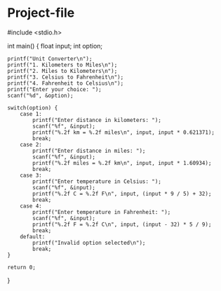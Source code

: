 # Project-file
#include <stdio.h>

int main() {
    float input;
    int option;

    printf("Unit Converter\n");
    printf("1. Kilometers to Miles\n");
    printf("2. Miles to Kilometers\n");
    printf("3. Celsius to Fahrenheit\n");
    printf("4. Fahrenheit to Celsius\n");
    printf("Enter your choice: ");
    scanf("%d", &option);

    switch(option) {
        case 1:
            printf("Enter distance in kilometers: ");
            scanf("%f", &input);
            printf("%.2f km = %.2f miles\n", input, input * 0.621371);
            break;
        case 2:
            printf("Enter distance in miles: ");
            scanf("%f", &input);
            printf("%.2f miles = %.2f km\n", input, input * 1.60934);
            break;
        case 3:
            printf("Enter temperature in Celsius: ");
            scanf("%f", &input);
            printf("%.2f C = %.2f F\n", input, (input * 9 / 5) + 32);
            break;
        case 4:
            printf("Enter temperature in Fahrenheit: ");
            scanf("%f", &input);
            printf("%.2f F = %.2f C\n", input, (input - 32) * 5 / 9);
            break;
        default:
            printf("Invalid option selected\n");
            break;
    }

    return 0;
}
